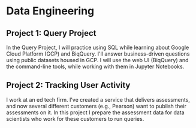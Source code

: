 # Data Engineering

## Project 1: Query Project
In the Query Project, I will practice using SQL while learning about Google Cloud Platform (GCP) and BiqQuery. I'll answer business-driven questions using public datasets housed in GCP. I will use the web UI (BiqQuery) and the command-line tools, while working with them in Jupyter Notebooks.

## Project 2: Tracking User Activity
I work at an ed tech firm. I've created a service that delivers assessments, and now several different customers (e.g., Pearson) want to publish their assessments on it. In this project I prepare the assessment data for data scientists who work for these customers to run queries.
